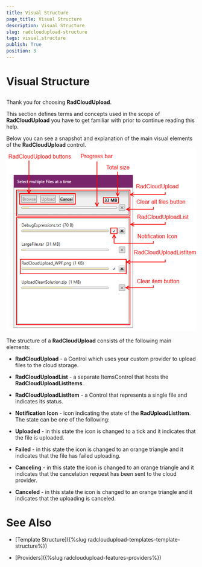 ```yaml
---
title: Visual Structure
page_title: Visual Structure
description: Visual Structure
slug: radcloudupload-structure
tags: visual,structure
publish: True
position: 3
---
```


# Visual Structure





## 

Thank you for choosing __RadCloudUpload__.

This section defines terms and concepts used in the scope of __RadCloudUpload__ you have to get familiar with prior to continue reading this help.

Below you can see a snapshot and explanation of the main visual elements of the __RadCloudUpload__ control.![cloudupload visual structure](images/cloudupload_visual_structure.png)

The structure of a __RadCloudUpload__ consists of the following main elements:

* __RadCloudUpload__ - a Control which uses your custom provider to upload files to the cloud storage.
            

* __RadCloudUploadList__ - a separate ItemsControl that hosts the __RadCloudUploadListItems__.
            

* __RadCloudUploadListItem__ - a Control that represents a single file and indicates its status.
            

* __Notification Icon__ - icon indicating the state of the __RadUploadListItem__. The state can be one of the following:
            

* __Uploaded__ - in this state the icon is changed to a tick and it indicates that the file is uploaded.
                

* __Failed__ - in this state the icon is changed to an orange triangle and it indicates that the file has failed uploading.
                

* __Canceling__ - in this state the icon is changed to an orange triangle and it indicates that the cancelation request has been sent to the cloud provider.
                

* __Canceled__ - in this state the icon is changed to an orange triangle and it indicates that the uploading is canceled.
                

# See Also

 * [Template Structure]({%slug radcloudupload-templates-template-structure%})

 * [Providers]({%slug radcloudupload-features-providers%})
